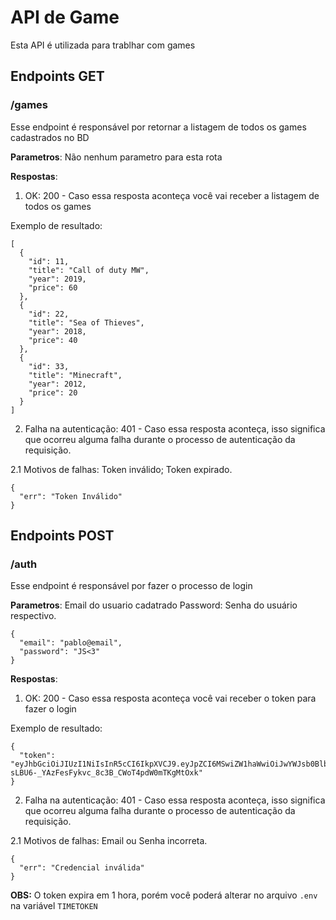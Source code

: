 # API de Game

Esta API é utilizada para trablhar com games

## Endpoints GET

### /games

Esse endpoint é responsável por retornar a listagem de todos os games cadastrados no BD

**Parametros**: Não nenhum parametro para esta rota

**Respostas**:

1. OK: 200 - Caso essa resposta aconteça você vai receber a listagem de todos os games

Exemplo de resultado:

```
[
  {
    "id": 11,
    "title": "Call of duty MW",
    "year": 2019,
    "price": 60
  },
  {
    "id": 22,
    "title": "Sea of Thieves",
    "year": 2018,
    "price": 40
  },
  {
    "id": 33,
    "title": "Minecraft",
    "year": 2012,
    "price": 20
  }
]
```

2. Falha na autenticação: 401 - Caso essa resposta aconteça, isso significa que ocorreu alguma falha durante o processo de autenticação da requisição.

2.1 Motivos de falhas: Token inválido; Token expirado.

```
{
  "err": "Token Inválido"
}
```

## Endpoints POST

### /auth

Esse endpoint é responsável por fazer o processo de login

**Parametros**:
Email do usuario cadatrado
Password: Senha do usuário respectivo.

```
{
  "email": "pablo@email",
  "password": "JS<3"
}
```

**Respostas**:

1. OK: 200 - Caso essa resposta aconteça você vai receber o token para fazer o login

Exemplo de resultado:

```
{
  "token": "eyJhbGciOiJIUzI1NiIsInR5cCI6IkpXVCJ9.eyJpZCI6MSwiZW1haWwiOiJwYWJsb0BlbWFpbCIsImlhdCI6MTY4MTgzMzU5MiwiZXhwIjoxNjgyMDA2MzkyfQ.-sLBU6-_YAzFesFykvc_8c3B_CWoT4pdW0mTKgMtOxk"
}
```

2. Falha na autenticação: 401 - Caso essa resposta aconteça, isso significa que ocorreu alguma falha durante o processo de autenticação da requisição.

2.1 Motivos de falhas: Email ou Senha incorreta.

```
{
  "err": "Credencial inválida"
}
```

**OBS:** O token expira em 1 hora, porém você poderá alterar no arquivo `.env` na variável `TIMETOKEN`

